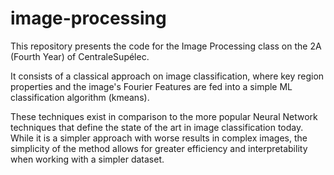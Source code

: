# image-processing

This repository presents the code for the Image Processing class on the 2A (Fourth Year) of CentraleSupélec. 

It consists of a classical approach on image classification, where key region properties and the image's Fourier Features are fed into a simple ML classification algorithm (kmeans).

These techniques exist in comparison to the more popular Neural Network techniques that define the state of the art in image classification today. While it is a simpler approach with worse results in complex images, the simplicity of the method allows for greater efficiency and interpretability when working with a simpler dataset.
